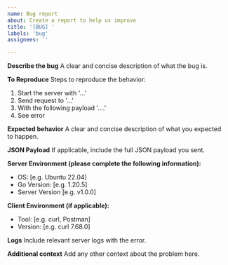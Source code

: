 ```yaml
---
name: Bug report
about: Create a report to help us improve
title: '[BUG] '
labels: 'bug'
assignees: ''

---
```


**Describe the bug**
A clear and concise description of what the bug is.

**To Reproduce**
Steps to reproduce the behavior:
1. Start the server with '...'
2. Send request to '...'
3. With the following payload '....'
4. See error

**Expected behavior**
A clear and concise description of what you expected to happen.

**JSON Payload**
If applicable, include the full JSON payload you sent.

**Server Environment (please complete the following information):**
 - OS: [e.g. Ubuntu 22.04]
 - Go Version: [e.g. 1.20.5]
 - Server Version [e.g. v1.0.0]

**Client Environment (if applicable):**
 - Tool: [e.g. curl, Postman]
 - Version: [e.g. curl 7.68.0]

**Logs**
Include relevant server logs with the error.

**Additional context**
Add any other context about the problem here.
